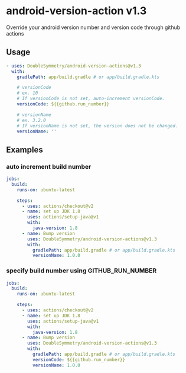 # android-version-action v1.3
Override your android version number and version code through github actions

## Usage

```yaml
- uses: DoubleSymmetry/android-version-actions@v1.3
  with:
    gradlePath: app/build.gradle # or app/build.gradle.kts

    # versionCode
    # ex. 10
    # If versionCode is not set, auto-increment versionCode.
    versionCode: ${{github.run_number}}

    # versionName
    # ex. 3.2.0
    # If versionName is not set, the version does not be changed.
    versionName: ''
```

## Examples

### auto increment build number
```yaml
jobs:
  build:
    runs-on: ubuntu-latest

    steps:
      - uses: actions/checkout@v2
      - name: set up JDK 1.8
        uses: actions/setup-java@v1
        with:
          java-version: 1.8
      - name: Bump version
        uses: DoubleSymmetry/android-version-actions@v1.3
        with:
          gradlePath: app/build.gradle # or app/build.gradle.kts 
          versionName: 1.0.0
```

### specify build number using GITHUB_RUN_NUMBER
```yaml
jobs:
  build:
    runs-on: ubuntu-latest

    steps:
      - uses: actions/checkout@v2
      - name: set up JDK 1.8
        uses: actions/setup-java@v1
        with:
          java-version: 1.8
      - name: Bump version
        uses: DoubleSymmetry/android-version-actions@v1.3
        with:
          gradlePath: app/build.gradle # or app/build.gradle.kts 
          versionCode: ${{github.run_number}}
          versionName: 1.0.0
```

